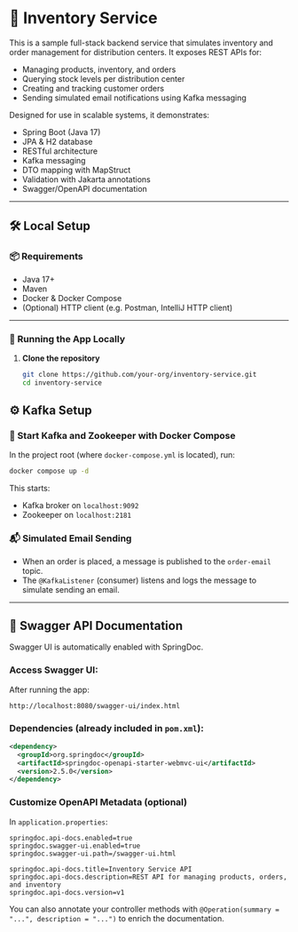 # 🏬 Inventory Service

This is a sample full-stack backend service that simulates inventory and order management for distribution centers. It exposes REST APIs for:

- Managing products, inventory, and orders
- Querying stock levels per distribution center
- Creating and tracking customer orders
- Sending simulated email notifications using Kafka messaging

Designed for use in scalable systems, it demonstrates:
- Spring Boot (Java 17)
- JPA & H2 database
- RESTful architecture
- Kafka messaging
- DTO mapping with MapStruct
- Validation with Jakarta annotations
- Swagger/OpenAPI documentation

---

## 🛠 Local Setup

### 📦 Requirements

- Java 17+
- Maven
- Docker & Docker Compose
- (Optional) HTTP client (e.g. Postman, IntelliJ HTTP client)

---

### 🚀 Running the App Locally

1. **Clone the repository**
   ```bash
   git clone https://github.com/your-org/inventory-service.git
   cd inventory-service


## ⚙️ Kafka Setup

### 🐳 Start Kafka and Zookeeper with Docker Compose

In the project root (where `docker-compose.yml` is located), run:

```bash
docker compose up -d
```

This starts:

* Kafka broker on `localhost:9092`
* Zookeeper on `localhost:2181`

### 📬 Simulated Email Sending

* When an order is placed, a message is published to the `order-email` topic.
* The `@KafkaListener` (consumer) listens and logs the message to simulate sending an email.

---

## 📖 Swagger API Documentation

Swagger UI is automatically enabled with SpringDoc.

### Access Swagger UI:

After running the app:

```
http://localhost:8080/swagger-ui/index.html
```

### Dependencies (already included in `pom.xml`):

```xml
<dependency>
  <groupId>org.springdoc</groupId>
  <artifactId>springdoc-openapi-starter-webmvc-ui</artifactId>
  <version>2.5.0</version>
</dependency>
```

### Customize OpenAPI Metadata (optional)

In `application.properties`:

```properties
springdoc.api-docs.enabled=true
springdoc.swagger-ui.enabled=true
springdoc.swagger-ui.path=/swagger-ui.html

springdoc.api-docs.title=Inventory Service API
springdoc.api-docs.description=REST API for managing products, orders, and inventory
springdoc.api-docs.version=v1
```

You can also annotate your controller methods with `@Operation(summary = "...", description = "...")` to enrich the documentation.
